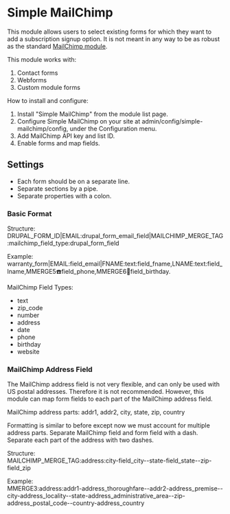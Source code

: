 # Simple MailChimp #

This module allows users to select existing forms for which they want to add a subscription signup option. It is not meant in any way to be as robust as the standard [MailChimp module](https://www.drupal.org/project/mailchimp).

This module works with:
1. Contact forms
2. Webforms
3. Custom module forms

How to install and configure:

1. Install "Simple MailChimp" from the module list page.
2. Configure Simple MailChimp on your site at admin/config/simple-mailchimp/config, under the Configuration menu.
3. Add MailChimp API key and list ID.
4. Enable forms and map fields.

## Settings ##

* Each form should be on a separate line.
* Separate sections by a pipe.
* Separate properties with a colon.

### Basic Format ###

Structure:
DRUPAL_FORM_ID|EMAIL:drupal_form_email_field|MAILCHIMP_MERGE_TAG:mailchimp_field_type:drupal_form_field

Example:
warranty_form|EMAIL:field_email|FNAME:text:field_fname,LNAME:text:field_lname,MMERGE5:phone:field_phone,MMERGE6:birthday:field_birthday.

MailChimp Field Types:
* text
* zip_code
* number
* address
* date
* phone
* birthday
* website

### MailChimp Address Field ###

The MailChimp address field is not very flexible, and can only be used with US postal addresses. Therefore it is not recommended. However, this module can map form fields to each part of the MailChimp address field.

MailChimp address parts: addr1, addr2, city, state, zip, country

Formatting is similar to before except now we must account for multiple address parts. Separate MailChimp field and form field with a dash. Separate each part of the address with two dashes.

Structure:  
MAILCHIMP_MERGE_TAG:address:city-field_city--state-field_state--zip-field_zip

Example:  
MMERGE3:address:addr1-address_thoroughfare--addr2-address_premise--city-address_locality--state-address_administrative_area--zip-address_postal_code--country-address_country
